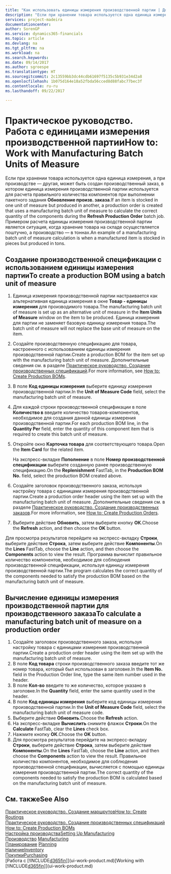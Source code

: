 ```yaml
---
title: "Как использовать единицы измерения производственной партии | Документы Майкрософт"
description: "Если при хранении товара используется одна единица измерения, а при производстве — другая, то производственный заказ должен использовать единицы измерения производственной партии для расчета правильного количества компонентов. Примером расчета единицы измерения производственной партии является ситуация, когда хранение товара на складе осуществляется поштучно, а производство — в тоннах."
services: project-madeira
documentationcenter: 
author: SorenGP
ms.service: dynamics365-financials
ms.topic: article
ms.devlang: na
ms.tgt_pltfrm: na
ms.workload: na
ms.search.keywords: 
ms.date: 09/14/2017
ms.author: sgroespe
ms.translationtype: HT
ms.sourcegitcommit: 2c13559bb3dc44cdb61697f5135c5b931e34d2a8
ms.openlocfilehash: 1b075d164e18a52fbda56cced8d88fabc77bec3f
ms.contentlocale: ru-ru
ms.lasthandoff: 09/22/2017

---
```

# <a name="how-to-work-with-manufacturing-batch-units-of-measure"></a><span data-ttu-id="3ac9a-104">Практическое руководство. Работа с единицами измерения производственной партии</span><span class="sxs-lookup"><span data-stu-id="3ac9a-104">How to: Work with Manufacturing Batch Units of Measure</span></span>
<span data-ttu-id="3ac9a-105">Если при хранении товара используется одна единица измерения, а при производстве — другая, может быть создан производственный заказ, в котором единица измерения производственной партии используется для расчета правильного количества компонентов при выполнении пакетного задания **Обновление произв. заказа**.</span><span class="sxs-lookup"><span data-stu-id="3ac9a-105">If an item is stocked in one unit of measure but produced in another, a production order is created that uses a manufacturing batch unit of measure to calculate the correct quantity of the components during the **Refresh Production Order** batch job.</span></span> <span data-ttu-id="3ac9a-106">Примером расчета единицы измерения производственной партии является ситуация, когда хранение товара на складе осуществляется поштучно, а производство — в тоннах.</span><span class="sxs-lookup"><span data-stu-id="3ac9a-106">An example of a manufacturing batch unit of measure calculation is when a manufactured item is stocked in pieces but produced in tons.</span></span>  

## <a name="to-create-a-production-bom-using-a-batch-unit-of-measure"></a><span data-ttu-id="3ac9a-107">Создание производственной спецификации с использованием единицы измерения партии</span><span class="sxs-lookup"><span data-stu-id="3ac9a-107">To create a production BOM using a batch unit of measure</span></span>  
1.  <span data-ttu-id="3ac9a-108">Единица измерения производственной партии настраивается как альтернативная единица измерения в окне **Товар - единицы измерения** для производимого товара.</span><span class="sxs-lookup"><span data-stu-id="3ac9a-108">The manufacturing batch unit of measure is set up as an alternative unit of measure in the **Item Units of Measure** window on the item to be produced.</span></span> <span data-ttu-id="3ac9a-109">Единица измерения для партии не заменяет базовую единицу измерения товара.</span><span class="sxs-lookup"><span data-stu-id="3ac9a-109">The batch unit of measure will not replace the base unit of measure on the item.</span></span>  
2.  <span data-ttu-id="3ac9a-110">Создайте производственную спецификацию для товара, настроенного с использованием единицы измерения производственной партии.</span><span class="sxs-lookup"><span data-stu-id="3ac9a-110">Create a production BOM for the item set up with the manufacturing batch unit of measure.</span></span> <span data-ttu-id="3ac9a-111">Дополнительные сведения см. в разделе [Практическое руководство. Создание производственных спецификаций](production-how-to-create-production-boms.md).</span><span class="sxs-lookup"><span data-stu-id="3ac9a-111">For more information, see [How to: Create Production BOMs](production-how-to-create-production-boms.md).</span></span>  
3.  <span data-ttu-id="3ac9a-112">В поле **Код единицы измерения** выберите единицу измерения производственной партии.</span><span class="sxs-lookup"><span data-stu-id="3ac9a-112">In the **Unit of Measure Code** field, select the manufacturing batch unit of measure.</span></span>  
4.  <span data-ttu-id="3ac9a-113">Для каждой строки производственной спецификации в поле **Количество в** введите количество товаров-компонентов, необходимое для создания данной единицы измерения производственной партии.</span><span class="sxs-lookup"><span data-stu-id="3ac9a-113">For each production BOM line, in the **Quantity Per** field, enter the quantity of this component item that is required to create this batch unit of measure.</span></span>  
5.  <span data-ttu-id="3ac9a-114">Откройте окно **Карточка товара** для соответствующего товара.</span><span class="sxs-lookup"><span data-stu-id="3ac9a-114">Open the **Item Card** for the related item.</span></span>  

    <span data-ttu-id="3ac9a-115">На экспресс-вкладке **Пополнение** в поле **Номер производственной спецификации** выберите созданную ранее производственную спецификацию.</span><span class="sxs-lookup"><span data-stu-id="3ac9a-115">On the **Replenishment** FastTab, in the **Production BOM No.** field, select the production BOM created above.</span></span>  
6.  <span data-ttu-id="3ac9a-116">Создайте заголовок производственного заказа, используя настройку товара с единицами измерения производственной партии.</span><span class="sxs-lookup"><span data-stu-id="3ac9a-116">Create a production order header using the item set up with the manufacturing batch unit of measure.</span></span> <span data-ttu-id="3ac9a-117">Дополнительные сведения см. в разделе [Практическое руководство. Создание производственных заказов](production-how-to-create-production-orders.md).</span><span class="sxs-lookup"><span data-stu-id="3ac9a-117">For more information, see [How to: Create Production Orders](production-how-to-create-production-orders.md).</span></span>  
7.  <span data-ttu-id="3ac9a-118">Выберите действие **Обновить**, затем выберите кнопку **ОК**.</span><span class="sxs-lookup"><span data-stu-id="3ac9a-118">Choose the **Refresh** action, and then choose  the **OK** button.</span></span>  

<span data-ttu-id="3ac9a-119">Для просмотра результатов перейдите на экспресс-вкладку **Строки**, выберите действие **Строка**, затем выберите действие **Компоненты**.</span><span class="sxs-lookup"><span data-stu-id="3ac9a-119">On the **Lines** FastTab, choose the **Line** action, and then choose the **Components** action to view the result.</span></span> <span data-ttu-id="3ac9a-120">Программа вычислит правильное количество компонентов, необходимое для соблюдения производственной спецификации, используя единицу измерения производственной партии.</span><span class="sxs-lookup"><span data-stu-id="3ac9a-120">The program calculates the correct quantity of the components needed to satisfy the production BOM based on the manufacturing batch unit of measure.</span></span>  

## <a name="to-calculate-a-manufacturing-batch-unit-of-measure-on-a-production-order"></a><span data-ttu-id="3ac9a-121">Вычисление единицы измерения производственной партии для производственного заказа</span><span class="sxs-lookup"><span data-stu-id="3ac9a-121">To calculate a manufacturing batch unit of measure on a production order</span></span>  
1.  <span data-ttu-id="3ac9a-122">Создайте заголовок производственного заказа, используя настройку товара с единицами измерения производственной партии.</span><span class="sxs-lookup"><span data-stu-id="3ac9a-122">Create a production order header using the item set up with the manufacturing batch unit of measure.</span></span>  
2.  <span data-ttu-id="3ac9a-123">В поле **Код товара** строки производственного заказа введите тот же номер товара, который был использован в заголовке.</span><span class="sxs-lookup"><span data-stu-id="3ac9a-123">In the **Item No.** field in the Production Order line, type the same item number used in the header.</span></span>  
3.  <span data-ttu-id="3ac9a-124">В поле **Кол-во** введите то же количество, которое указано в заголовке.</span><span class="sxs-lookup"><span data-stu-id="3ac9a-124">In the **Quantity** field, enter the same quantity used in the header.</span></span>  
4.  <span data-ttu-id="3ac9a-125">В поле **Код единицы измерения** выберите код единицы измерения производственной партии.</span><span class="sxs-lookup"><span data-stu-id="3ac9a-125">In the **Unit of Measure Code** field, select the manufacturing batch unit of measure code.</span></span>  
5.  <span data-ttu-id="3ac9a-126">Выберите действие **Обновить**.</span><span class="sxs-lookup"><span data-stu-id="3ac9a-126">Choose the **Refresh** action.</span></span>
6.  <span data-ttu-id="3ac9a-127">На экспресс-вкладке **Вычислить** снимите флажок **Строки**.</span><span class="sxs-lookup"><span data-stu-id="3ac9a-127">On the **Calculate** FastTab, clear the **Lines** check box.</span></span>  
7.  <span data-ttu-id="3ac9a-128">Нажмите кнопку **ОК**.</span><span class="sxs-lookup"><span data-stu-id="3ac9a-128">Choose the **OK** button.</span></span>  
8.  <span data-ttu-id="3ac9a-129">Для просмотра результатов перейдите на экспресс-вкладку **Строки**, выберите действие **Строка**, затем выберите действие **Компоненты**.</span><span class="sxs-lookup"><span data-stu-id="3ac9a-129">On the **Lines** FastTab, choose the **Line** action, and then choose the **Components** action to view the result.</span></span> <span data-ttu-id="3ac9a-130">Правильное количество компонентов, необходимое для соблюдения производственной спецификации, вычисляется с помощью единицы измерения производственной партии.</span><span class="sxs-lookup"><span data-stu-id="3ac9a-130">The correct quantity of the components needed to satisfy the production BOM is calculated based on the manufacturing batch unit of measure.</span></span>  

## <a name="see-also"></a><span data-ttu-id="3ac9a-131">См. также</span><span class="sxs-lookup"><span data-stu-id="3ac9a-131">See Also</span></span>  
[<span data-ttu-id="3ac9a-132">Практическое руководство. Создание маршрутов</span><span class="sxs-lookup"><span data-stu-id="3ac9a-132">How to: Create Routings</span></span>](production-how-to-create-routings.md)  
<span data-ttu-id="3ac9a-133">[Практическое руководство. Создание производственных спецификаций](production-how-to-create-production-boms.md)   </span><span class="sxs-lookup"><span data-stu-id="3ac9a-133">[How to: Create Production BOMs](production-how-to-create-production-boms.md)   </span></span>  
[<span data-ttu-id="3ac9a-134">Настройка производства</span><span class="sxs-lookup"><span data-stu-id="3ac9a-134">Setting Up Manufacturing</span></span>](production-configure-production-processes.md)  
<span data-ttu-id="3ac9a-135">[Производство](production-manage-manufacturing.md)  </span><span class="sxs-lookup"><span data-stu-id="3ac9a-135">[Manufacturing](production-manage-manufacturing.md)  </span></span>  
<span data-ttu-id="3ac9a-136">[Планирование](production-planning.md) </span><span class="sxs-lookup"><span data-stu-id="3ac9a-136">[Planning](production-planning.md) </span></span>  
[<span data-ttu-id="3ac9a-137">Наличие</span><span class="sxs-lookup"><span data-stu-id="3ac9a-137">Inventory</span></span>](inventory-manage-inventory.md)  
[<span data-ttu-id="3ac9a-138">Покупки</span><span class="sxs-lookup"><span data-stu-id="3ac9a-138">Purchasing</span></span>](purchasing-manage-purchasing.md)  
<span data-ttu-id="3ac9a-139">[Работа с [!INCLUDE[d365fin](includes/d365fin_md.md)]](ui-work-product.md)</span><span class="sxs-lookup"><span data-stu-id="3ac9a-139">[Working with [!INCLUDE[d365fin](includes/d365fin_md.md)]](ui-work-product.md)</span></span>  

